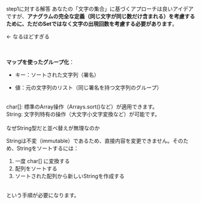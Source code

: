 step1に対する解答
あなたの「文字の集合」に基づくアプローチは良いアイデアですが、**アナグラムの完全な定義（同じ文字が同じ数だけ含まれる）を考慮するために、ただのSetではなく文字の出現回数を考慮する必要があります**。

← なるほどすぎる<br><br><br>
      
**マップを使ったグループ化**：

- キー：ソートされた文字列（署名）

- 値：元の文字列のリスト（同じ署名を持つ文字列のグループ）

<br>
char[]: 標準のArray操作（Arrays.sort()など）が適用できます。
<br>
String: 文字列特有の操作（大文字小文字変換など）が可能です。
<br><br>
なぜString型だと並べ替えが無理なのか

Stringは不変（immutable）であるため、直接内容を変更できません。そのため、Stringをソートするには：
1. 一度 char[] に変換する
2. 配列をソートする
3. ソートされた配列から新しいStringを作成する
<br>
という手順が必要になります。
